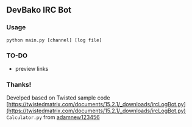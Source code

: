 ## DevBako IRC Bot

### Usage

`python main.py [channel] [log file]`


### TO-DO

* preview links


### Thanks!

Develped based on Twisted sample code [https://twistedmatrix.com/documents/15.2.1/_downloads/ircLogBot.py](https://twistedmatrix.com/documents/15.2.1/_downloads/ircLogBot.py)
`Calculator.py` from [adamnew123456](https://gist.github.com/adamnew123456/0f45c75c805aa371fa92)
